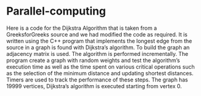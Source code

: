 # Parallel-computing
Here is a code for the Dijkstra Algorithm that is taken from a GreeksforGreeks source and we had modified the code as required.
It is written using the C++ program that implements the longest edge from the source in a graph is found with Dijkstra’s algorithm. To build the graph an adjacency matrix is used. The algorithm is performed incrementally. The program create a graph with random weights and test the algorithm’s execution time as well as the time spent on various critical operations such as the selection of the minimum distance and updating shortest distances. Timers are used to track the performance of these steps. The graph has 19999 vertices, Dijkstra’s algorithm is executed starting from vertex 0.
